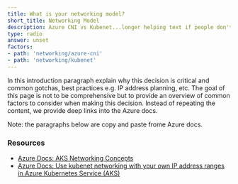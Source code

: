 ```yaml
---
title: What is your networking model?
short_title: Networking Model
description: Azure CNI vs Kubenet...longer helping text if people don't understand what this question means.
type: radio
answer: unset
factors:
- path: 'networking/azure-cni'
- path: 'networking/kubenet'
---
```


In this introduction paragraph explain why this decision is critical and common gotchas, best practices e.g. IP address planning, etc. The goal of this page is not to be comprehensive but to provide an overview of common factors to consider when making this decision. Instead of repeating the content, we provide deep links into the Azure docs.

Note: the paragraphs below are copy and paste frome Azure docs.

### Resources

- [Azure Docs: AKS Networking Concepts](https://docs.microsoft.com/en-us/azure/aks/concepts-network)
- [Azure Docs: Use kubenet networking with your own IP address ranges in Azure Kubernetes Service (AKS)](https://docs.microsoft.com/en-us/azure/aks/configure-kubenet)